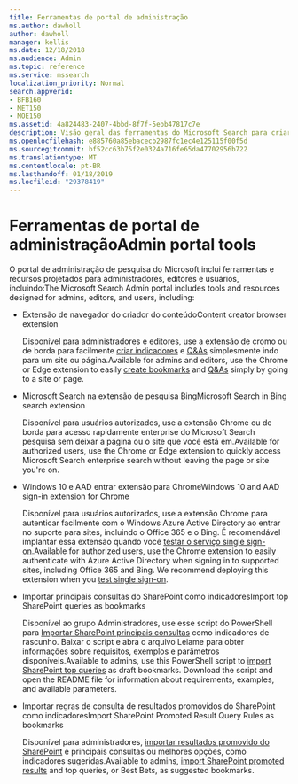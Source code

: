 ```yaml
---
title: Ferramentas de portal de administração
ms.author: dawholl
author: dawholl
manager: kellis
ms.date: 12/18/2018
ms.audience: Admin
ms.topic: reference
ms.service: mssearch
localization_priority: Normal
search.appverid:
- BFB160
- MET150
- MOE150
ms.assetid: 4a824483-2407-4bbd-8f7f-5ebb47817c7e
description: Visão geral das ferramentas do Microsoft Search para criar e importar resultados, entrar automaticamente e pesquise em qualquer lugar
ms.openlocfilehash: e885760a85ebacecb2987fc1ec4e125115f00f5d
ms.sourcegitcommit: bf52cc63b75f2e0324a716fe65da47702956b722
ms.translationtype: MT
ms.contentlocale: pt-BR
ms.lasthandoff: 01/18/2019
ms.locfileid: "29378419"
---
```

# <a name="admin-portal-tools"></a><span data-ttu-id="58f6c-103">Ferramentas de portal de administração</span><span class="sxs-lookup"><span data-stu-id="58f6c-103">Admin portal tools</span></span>

<span data-ttu-id="58f6c-104">O portal de administração de pesquisa do Microsoft inclui ferramentas e recursos projetados para administradores, editores e usuários, incluindo:</span><span class="sxs-lookup"><span data-stu-id="58f6c-104">The Microsoft Search Admin portal includes tools and resources designed for admins, editors, and users, including:</span></span>
  
- <span data-ttu-id="58f6c-105">Extensão de navegador do criador do conteúdo</span><span class="sxs-lookup"><span data-stu-id="58f6c-105">Content creator browser extension</span></span>
    
    <span data-ttu-id="58f6c-106">Disponível para administradores e editores, use a extensão de cromo ou de borda para facilmente [criar indicadores](create-bookmarks.md) e [Q&As](create-qas.md) simplesmente indo para um site ou página.</span><span class="sxs-lookup"><span data-stu-id="58f6c-106">Available for admins and editors, use the Chrome or Edge extension to easily [create bookmarks](create-bookmarks.md) and [Q&As](create-qas.md) simply by going to a site or page.</span></span> 
    
- <span data-ttu-id="58f6c-107">Microsoft Search na extensão de pesquisa Bing</span><span class="sxs-lookup"><span data-stu-id="58f6c-107">Microsoft Search in Bing search extension</span></span>
    
    <span data-ttu-id="58f6c-108">Disponível para usuários autorizados, use a extensão Chrome ou de borda para acesso rapidamente enterprise do Microsoft Search pesquisa sem deixar a página ou o site que você está em.</span><span class="sxs-lookup"><span data-stu-id="58f6c-108">Available for authorized users, use the Chrome or Edge extension to quickly access Microsoft Search enterprise search without leaving the page or site you're on.</span></span>
    
- <span data-ttu-id="58f6c-109">Windows 10 e AAD entrar extensão para Chrome</span><span class="sxs-lookup"><span data-stu-id="58f6c-109">Windows 10 and AAD sign-in extension for Chrome</span></span>
    
    <span data-ttu-id="58f6c-p101">Disponível para usuários autorizados, use a extensão Chrome para autenticar facilmente com o Windows Azure Active Directory ao entrar no suporte para sites, incluindo o Office 365 e o Bing. É recomendável implantar essa extensão quando você [testar o serviço single sign-on](test-single-sign-on.md).</span><span class="sxs-lookup"><span data-stu-id="58f6c-p101">Available for authorized users, use the Chrome extension to easily authenticate with Azure Active Directory when signing in to supported sites, including Office 365 and Bing. We recommend deploying this extension when you [test single sign-on](test-single-sign-on.md).</span></span>
    
- <span data-ttu-id="58f6c-112">Importar principais consultas do SharePoint como indicadores</span><span class="sxs-lookup"><span data-stu-id="58f6c-112">Import top SharePoint queries as bookmarks</span></span>
    
    <span data-ttu-id="58f6c-p102">Disponível ao grupo Administradores, use esse script do PowerShell para [Importar SharePoint principais consultas](import-sharepoint-promoted-results-and-top-queries.md) como indicadores de rascunho. Baixar o script e abra o arquivo Leiame para obter informações sobre requisitos, exemplos e parâmetros disponíveis.</span><span class="sxs-lookup"><span data-stu-id="58f6c-p102">Available to admins, use this PowerShell script to [import SharePoint top queries](import-sharepoint-promoted-results-and-top-queries.md) as draft bookmarks. Download the script and open the README file for information about requirements, examples, and available parameters.</span></span> 
    
- <span data-ttu-id="58f6c-115">Importar regras de consulta de resultados promovidos do SharePoint como indicadores</span><span class="sxs-lookup"><span data-stu-id="58f6c-115">Import SharePoint Promoted Result Query Rules as bookmarks</span></span>
    
    <span data-ttu-id="58f6c-116">Disponível para administradores, [importar resultados promovido do SharePoint](import-sharepoint-promoted-results-and-top-queries.md) e principais consultas ou melhores opções, como indicadores sugeridas.</span><span class="sxs-lookup"><span data-stu-id="58f6c-116">Available to admins, [import SharePoint promoted results](import-sharepoint-promoted-results-and-top-queries.md) and top queries, or Best Bets, as suggested bookmarks.</span></span> 

  

